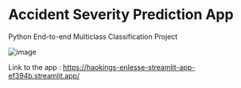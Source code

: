 # Accident Severity Prediction App
Python End-to-end Multiclass Classification Project

![image](https://github.com/HaokingS/Enlesse-streamlit/assets/109867904/c9b2224a-666a-4e9a-8551-f9dc10441ed1)

Link to the app : https://haokings-enlesse-streamlit-app-ef394b.streamlit.app/
